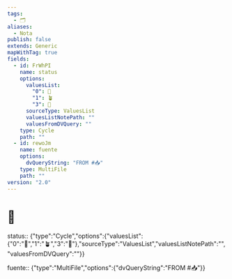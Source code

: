 ```yaml
---
tags:
  - 🗂️
aliases:
  - Nota
publish: false
extends: Generic
mapWithTag: true
fields:
  - id: FrWhPI
    name: status
    options:
      valuesList:
        "0": 🌱
        "1": 🪴
        "3": 🌲
      sourceType: ValuesList
      valuesListNotePath: ""
      valuesFromDVQuery: ""
    type: Cycle
    path: ""
  - id: rewoJm
    name: fuente
    options:
      dvQueryString: "FROM #📥"
    type: MultiFile
    path: ""
version: "2.0"
---
```


# 📓

status:: {"type":"Cycle","options":{"valuesList":{"0":"🌱","1":"🪴","3":"🌲"},"sourceType":"ValuesList","valuesListNotePath":"","valuesFromDVQuery":""}}

fuente:: {"type":"MultiFile","options":{"dvQueryString":"FROM #📥"}}

